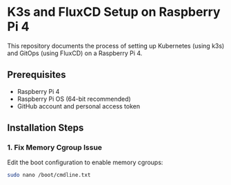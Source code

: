 # K3s and FluxCD Setup on Raspberry Pi 4

This repository documents the process of setting up Kubernetes (using k3s) and GitOps (using FluxCD) on a Raspberry Pi 4.

## Prerequisites

- Raspberry Pi 4
- Raspberry Pi OS (64-bit recommended)
- GitHub account and personal access token

## Installation Steps

### 1. Fix Memory Cgroup Issue

Edit the boot configuration to enable memory cgroups:

```bash
sudo nano /boot/cmdline.txt
